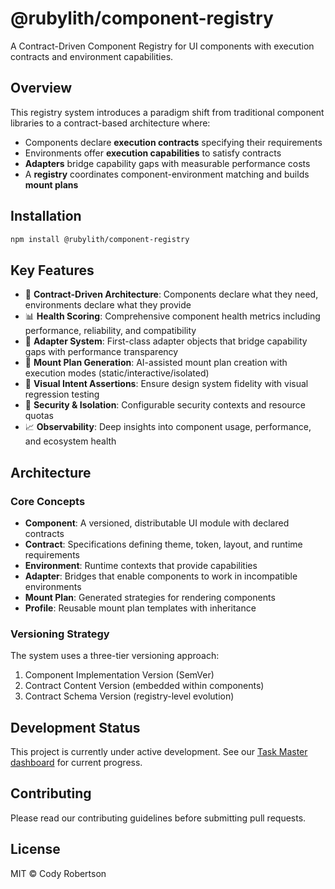 # @rubylith/component-registry

A Contract-Driven Component Registry for UI components with execution contracts and environment
capabilities.

## Overview

This registry system introduces a paradigm shift from traditional component libraries to a
contract-based architecture where:

- Components declare **execution contracts** specifying their requirements
- Environments offer **execution capabilities** to satisfy contracts
- **Adapters** bridge capability gaps with measurable performance costs
- A **registry** coordinates component-environment matching and builds **mount plans**

## Installation

```bash
npm install @rubylith/component-registry
```

## Key Features

- 🔄 **Contract-Driven Architecture**: Components declare what they need, environments declare what
  they provide
- 📊 **Health Scoring**: Comprehensive component health metrics including performance, reliability,
  and compatibility
- 🔌 **Adapter System**: First-class adapter objects that bridge capability gaps with performance
  transparency
- 🎯 **Mount Plan Generation**: AI-assisted mount plan creation with execution modes
  (static/interactive/isolated)
- 🎨 **Visual Intent Assertions**: Ensure design system fidelity with visual regression testing
- 🔐 **Security & Isolation**: Configurable security contexts and resource quotas
- 📈 **Observability**: Deep insights into component usage, performance, and ecosystem health

## Architecture

### Core Concepts

- **Component**: A versioned, distributable UI module with declared contracts
- **Contract**: Specifications defining theme, token, layout, and runtime requirements
- **Environment**: Runtime contexts that provide capabilities
- **Adapter**: Bridges that enable components to work in incompatible environments
- **Mount Plan**: Generated strategies for rendering components
- **Profile**: Reusable mount plan templates with inheritance

### Versioning Strategy

The system uses a three-tier versioning approach:

1. Component Implementation Version (SemVer)
2. Contract Content Version (embedded within components)
3. Contract Schema Version (registry-level evolution)

## Development Status

This project is currently under active development. See our
[Task Master dashboard](/.taskmaster/tasks/tasks.json) for current progress.

## Contributing

Please read our contributing guidelines before submitting pull requests.

## License

MIT © Cody Robertson
